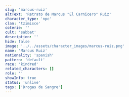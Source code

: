 ```yaml
---
slug: 'marcus-ruiz'
altText: 'Retrato de Marcus "El Carnicero" Ruiz'
character_type: 'npc'
clan: 'tzimisce'
coterie: ''
cult: 'sabbat'
description: ''
hide: false
image: '../../assets/character_images/marcus-ruiz.png'
name: 'Marcus Ruiz'
nationality: 'spanish'
pattern: 'default'
race: 'kindred'
related_characters: []
role: ''
showInfo: true
status: 'unlive'
tags: ['Drogas de Sangre']
---
```


#
